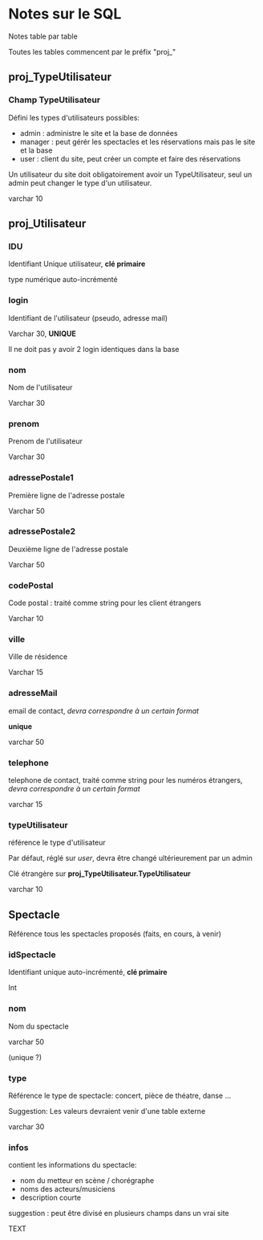 Notes sur le SQL
================

Notes table par table

Toutes les tables commencent par le préfix "proj_"

## proj_TypeUtilisateur


### Champ TypeUtilisateur

Défini les types d'utilisateurs possibles:

- admin : administre le site et la base de données
- manager : peut gérér les spectacles et les réservations mais pas le site et la base
- user : client du site, peut créer un compte et faire des réservations

Un utilisateur du site doit obligatoirement avoir un TypeUtilisateur, seul un admin
peut changer le type d'un utilisateur.

varchar 10

## proj_Utilisateur

### IDU
Identifiant Unique utilisateur, **clé primaire**

type numérique auto-incrémenté

### login
Identifiant de l'utilisateur (pseudo, adresse mail)

Varchar 30, **UNIQUE**

Il ne doit pas y avoir 2 login identiques dans la base

### nom

Nom de l'utilisateur

Varchar 30

### prenom

Prenom de l'utilisateur

Varchar 30


### adressePostale1

Première ligne de l'adresse postale

Varchar 50

### adressePostale2

Deuxième ligne de l'adresse postale

Varchar 50

### codePostal

Code postal : traité comme string pour les client étrangers

Varchar 10

### ville

Ville de résidence

Varchar 15

### adresseMail

email de contact, *devra correspondre à un certain format*

**unique**

varchar 50

### telephone

telephone de contact, traité comme string pour les numéros étrangers, *devra
correspondre à un certain format*

varchar 15

### typeUtilisateur

référence le type d'utilisateur

Par défaut, réglé sur *user*, devra être changé ultérieurement par un admin

Clé étrangère sur **proj_TypeUtilisateur.TypeUtilisateur**

varchar 10

## Spectacle

Référence tous les spectacles proposés (faits, en cours, à venir)

### idSpectacle

Identifiant unique auto-incrémenté, **clé primaire**

Int

### nom

Nom du spectacle

varchar 50

(unique ?)


### type

Référence le type de spectacle: concert, pièce de théatre, danse ...

Suggestion: Les valeurs devraient venir d'une table externe

varchar 30

### infos

contient les informations du spectacle:

- nom du metteur en scène / chorégraphe
- noms des acteurs/musiciens
- description courte

suggestion : peut être divisé en plusieurs champs dans un vrai site

TEXT
